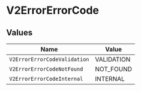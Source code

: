 # V2ErrorErrorCode


## Values

| Name                         | Value                        |
| ---------------------------- | ---------------------------- |
| `V2ErrorErrorCodeValidation` | VALIDATION                   |
| `V2ErrorErrorCodeNotFound`   | NOT_FOUND                    |
| `V2ErrorErrorCodeInternal`   | INTERNAL                     |